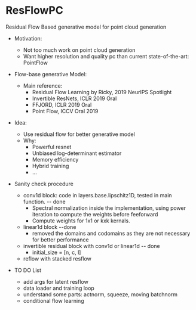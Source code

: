 # ResFlowPC
Residual Flow Based generative model for point cloud generation 

- Motivation: 
  - Not too much work on point cloud generation 
  - Want higher resolution and quality pc than current state-of-the-art: PointFlow 
- Flow-base generative Model:
  - Main reference: 
    - Residual Flow Learning by Ricky, 2019 NeurIPS Spotlight 
    - Invertible ResNets, ICLR 2019 Oral 
    - FFJORD, ICLR 2019 Oral
    - Point Flow, ICCV Oral 2019

- Idea:
  - Use residual flow for better generative model 
  - Why:
    - Powerful resnet 
    - Unbiased log-determinant estimator 
    - Memory efficiency 
    - Hybrid training 
    - ... 
    

- Sanity check procedure 
    - conv1d block: code in layers.base.lipschitz1D, tested in main function.  -- done 
        - Spectral normalization inside the implementation, using power iteration to compute the weights before feeforward 
        - Compute weights for 1x1 or kxk kernals. 
    - linear1d block   --done 
        - removed the domains and codomains as they are not necessary for better performance 
    - invertible residual block with conv1d or linear1d  -- done 
        - initial_size = [n, c, l]
    - reflow with stacked resflow 
    
    
- TO DO List
    - add args for latent resflow 
    - data loader and training loop 
    - understand some parts: actnorm, squeeze, moving batchnorm 
    - conditional flow learning 